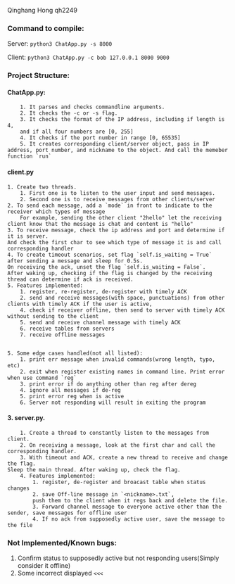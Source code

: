 Qinghang Hong qh2249

### Command to compile:
Server:
`python3 ChatApp.py -s 8000`

Client:
`python3 ChatApp.py -c bob 127.0.0.1 8000 9000`

### Project Structure:
    
   #### ChatApp.py: ####
        1. It parses and checks commandline arguments. 
        2. It checks the -c or -s flag.
        3. It checks the format of the IP address, including if length is 4, 
        and if all four numbers are [0, 255]
        4. It checks if the port number in range [0, 65535]
        5. It creates corresponding client/server object, pass in IP address, port number, and nickname to the object. And call the memeber function `run`

  #### client.py ####
    1. Create two threads. 
        1. First one is to listen to the user input and send messages.
        2. Second one is to receive messages from other clients/server
    2. To send each message, add a `mode` in front to indicate to the receiver which types of message
        For example, sending the other client "2hello" let the receiving client know that the message is chat and content is "hello"
    3. To receive message, check the ip address and port and determine if it is server. 
    And check the first char to see which type of message it is and call corresponding handler
    4. To create timeout scenarios, set flag `self.is_waiting = True` after sending a message and sleep for 0.5s. 
    On receiving the ack, unset the flag `self.is_waiting = False`. 
    After waking up, checking if the flag is changed by the receiving thread can determine if ack is received.
    5. Features implemented:
        1. register, re-register, de-register with timely ACK
        2. send and receive messages(with space, punctuations) from other clients with timely ACK if the user is active, 
        4. check if receiver offline, then send to server with timely ACK without sending to the client
        5. send and receive channel message with timely ACK
        6. receive tables from servers
        7. receive offline messages
         

    5. Some edge cases handled(not all listed):
        1. print err message when invalid commands(wrong length, typo, etc)
        2. exit when register existing names in command line. Print error when use command `reg` 
        3. print error if do anything other than reg after dereg
        4. ignore all messages if de-reg
        5. print error reg when is active
        6. Server not responding will result in exiting the program

#### 3. server.py. ####

        1. Create a thread to constantly listen to the messages from client.
        2. On receiving a message, look at the first char and call the corresponding handler.
        3. With timeout and ACK, create a new thread to receive and change the flag. 
    Sleep the main thread. After waking up, check the flag.
        4. Features implemented:
            1. register, de-register and broacast table when status changes
            2. save Off-line message in `<nickname>.txt`, 
            push them to the client when it regs back and delete the file.
            3. Forward channel message to everyone active other than the sender, save messages for offline user
            4. If no ack from supposedly active user, save the message to the file

### Not Implemented/Known bugs:

1. Confirm status to supposedly active but not responding users(Simply consider it offline)
2. Some incorrect displayed `<<<`
